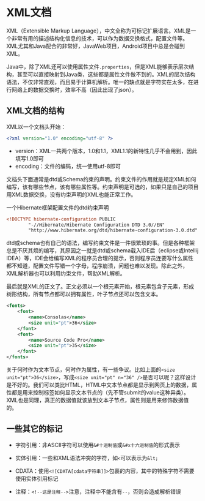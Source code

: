 # XML文档

XML（Extensible Markup Language），中文全称为可标记扩展语言。XML是一个非常有用的描述结构化信息的技术，可以作为数据交换格式，配置文件等。XML尤其和Java配合的非常好，JavaWeb项目，Android项目中总是会碰到XML。

Java中，除了XML还可以使用属性文件`.properties`，但是XML能够表示层次结构，甚至可以直接映射到Java类，这些都是属性文件做不到的。XML的层次结构语法，不仅非常直观，而且易于计算机解析。唯一的缺点就是字符实在太多，在进行网络上的数据交换时，效率不高（因此出现了json）。

## XML文档的结构

XML以一个文档头开始：

```xml
<?xml version="1.0" encoding="utf-8" ?>
```

* version：XML一共两个版本，1.0和1.1，XML1.1的新特性几乎不会用到，因此填写1.0即可
* encoding：文件的编码，统一使用utf-8即可

文档头下面通常是dtd或Schema约束的声明。约束文件的作用就是规定XML如何编写，该有哪些节点，该有哪些属性等。约束声明是可选的，如果只是自己的项目用XML数据交换，没有约束声明的XML也能正常工作。

一个Hibernate框架配置文件的dtd约束声明
```xml
<!DOCTYPE hibernate-configuration PUBLIC
		"-//Hibernate/Hibernate Configuration DTD 3.0//EN"
		"http://www.hibernate.org/dtd/hibernate-configuration-3.0.dtd" >
```

dtd或schema也有自己的语法，编写约束文件是一件很繁琐的事。但是各种框架总是不厌其烦的编写，其原因之一就是dtd或schema载入IDE后（eclipse或Intellij IDEA）等，IDE会给编写XML的程序员合理的提示，否则程序员连要写什么属性都不知道，配置文件写错一个字母，程序崩溃，问题也难以发现。除此之外，XML解析器也可以利用约束文件，帮助XML解析。

最后就是XML的正文了。正文必须以一个根元素开始，根元素包含子元素，形成树形结构，所有节点都可以拥有属性，叶子节点还可以包含文本。

```xml
<fonts>
	<font>
		<name>Consolas</name>
		<size unit="pt">36</size>
	</font>
	<font>
		<name>Source Code Pro</name>
		<size unit="pt">35</size>
	</font>
</fonts>
```

关于何时作为文本节点，何时作为属性，有一些争议。比如上面的`<size unit="pt">36</size>`，写成`<size unit="pt" n="36" />`是否可以呢？这样设计是不好的。我们可以类比HTML，HTML中文本节点都是显示到网页上的数据，属性都是用来控制标签如何显示文本节点的（先不管submit的value这种异类）。XML也是同理，真正的数据值就该放到文本子节点，属性则是用来修饰数据值的。

## 一些其它的标记

* 字符引用：非ASCII字符可以使用`&#十进制值`或`&#x十六进制值`的形式表示

* 实体引用：一些和XML语法冲突的字符，如`<`可以表示为`&lt;`

* CDATA：使用`<![CDATA[cdata字符串]]>`包裹的内容，其中的特殊字符不需要使用实体引用标记

* 注释：`<!--这是注释-->`注意，注释中不能含有`--`，否则会造成解析错误
